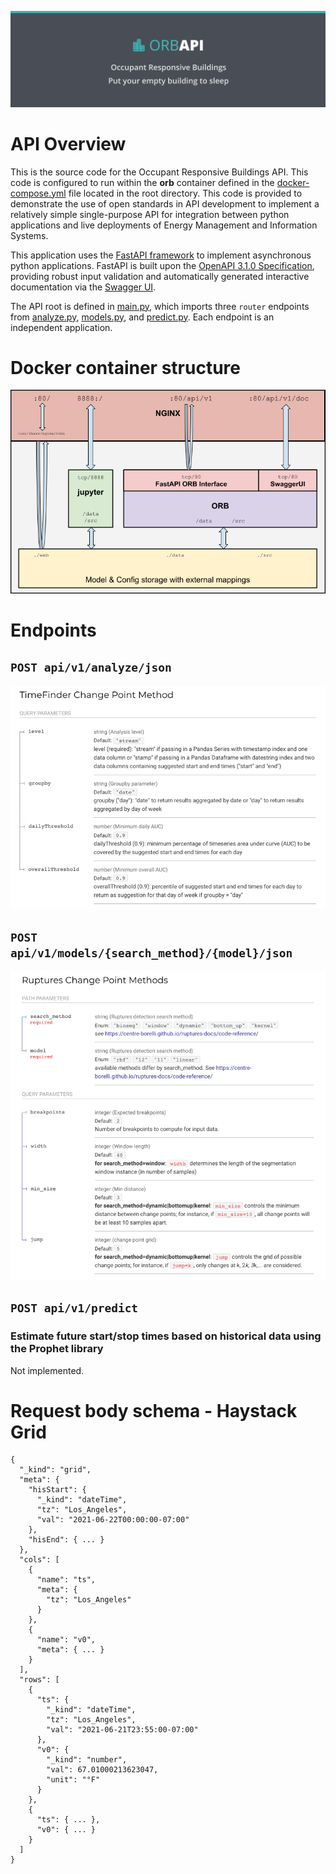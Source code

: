 ![Occupant Responsive Buildlings](../Documentation/assets/orb_title.png)

# API Overview

This is the source code for the Occupant Responsive Buildings API. This code is configured to run within the **orb** container defined in the [docker-compose.yml](../docker-compose.yml) file located in the root directory. This code is provided to demonstrate the use of open standards in API development to implement a relatively simple single-purpose API for integration between python applications and live deployments of Energy Management and Information Systems.  

This application uses the [FastAPI framework](https://fastapi.tiangolo.com/) to implement asynchronous python applications. FastAPI is built upon the [OpenAPI 3.1.0 Specification](https://github.com/OAI/OpenAPI-Specification/blob/main/versions/3.1.0.md), providing robust input validation and automatically generated interactive documentation via the [Swagger UI](https://github.com/swagger-api/swagger-ui).

The API root is defined in [main.py](main.py), which imports three `router` endpoints from [analyze.py](orb/routers/analyze.py), [models.py](orb/routers/models.py), and [predict.py](orb/routers/predict.py). Each endpoint is an independent application.

# Docker container structure
![Docker container structure](../Documentation/assets/orb_containers.png)

# Endpoints

## `POST api/v1/analyze/json`
![TimeFinder Change Point Method](../Documentation/assets/timefinder_params.png)


## `POST api/v1/models/{search_method}/{model}/json`
![img.png](../Documentation/assets/ruptures_params.png)

## `POST api/v1/predict`
### Estimate future start/stop times based on historical data using the Prophet library
Not implemented.


# Request body schema - Haystack Grid 
    {
      "_kind": "grid",
      "meta": {
        "hisStart": {
          "_kind": "dateTime",
          "tz": "Los_Angeles",
          "val": "2021-06-22T00:00:00-07:00"
        },
        "hisEnd": { ... }
      },
      "cols": [
        {
          "name": "ts",
          "meta": {
            "tz": "Los_Angeles"
          }
        },
        {
          "name": "v0",
          "meta": { ... }
        }
      ],
      "rows": [
        {
          "ts": {
            "_kind": "dateTime",
            "tz": "Los_Angeles",
            "val": "2021-06-21T23:55:00-07:00"
          },
          "v0": {
            "_kind": "number",
            "val": 67.01000213623047,
            "unit": "°F"
          }
        },
        {
          "ts": { ... },
          "v0": { ... }
        }
      ]
    }

